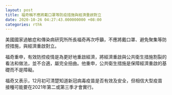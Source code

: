 ```yaml
---
layout: post
title: 福奇稱不應將戴口罩等防疫措施與經濟重啟對立
date: 2020-10-26 04:27:43.000000000 +08:00
categories: rthk
---
```


美國國家過敏症和傳染病研究所所長福奇再次呼籲，不應將戴口罩、避免聚集等防控措施，與經濟重啟對立。

福奇重申，有效防控疫情是為更好地重啟經濟，將經濟重啟與公共衛生措施割裂的看法和做法，並不合適，屬完全扭曲。他重申，公共衛生措施是保障經濟重啟的基礎而不是障礙。

福奇又表示，12月初可清楚知道新冠病毒疫苗是否有效及安全，但相信大型疫苗接種可能要在2021年第二或第三季才會實行。
